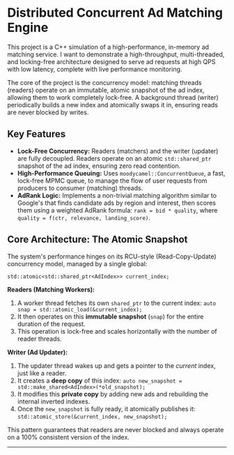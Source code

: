 # Distributed Concurrent Ad Matching Engine

This project is a C++ simulation of a high-performance, in-memory ad matching service. I want to demonstrate a high-throughput, multi-threaded, and locking-free architecture designed to serve ad requests at high QPS with low latency, complete with live performance monitoring.

The core of the project is the concurrency model: matching threads (readers) operate on an immutable, atomic snapshot of the ad index, allowing them to work completely lock-free. A background thread (writer) periodically builds a new index and atomically swaps it in, ensuring reads are never blocked by writes.

## Key Features 
* **Lock-Free Concurrency:** Readers (matchers) and the writer (updater) are fully decoupled. Readers operate on an atomic `std::shared_ptr` snapshot of the ad index, ensuring zero read contention.
* **High-Performance Queuing:** Uses `moodycamel::ConcurrentQueue`, a fast, lock-free MPMC queue, to manage the flow of user requests from producers to consumer (matching) threads.
* **AdRank Logic:** Implements a non-trivial matching algorithm similar to Google's that finds candidate ads by region and interest, then scores them using a weighted AdRank formula: `rank = bid * quality`, where `quality = f(ctr, relevance, landing_score)`.

## Core Architecture: The Atomic Snapshot

The system's performance hinges on its RCU-style (Read-Copy-Update) concurrency model, managed by a single global:

`std::atomic<std::shared_ptr<AdIndex>> current_index;`

**Readers (Matching Workers):**
1.  A worker thread fetches its own `shared_ptr` to the current index:
    `auto snap = std::atomic_load(&current_index);`
2.  It then operates on this **immutable snapshot** (`snap`) for the entire duration of the request.
3.  This operation is lock-free and scales horizontally with the number of reader threads.

**Writer (Ad Updater):**
1.  The updater thread wakes up and gets a pointer to the *current* index, just like a reader.
2.  It creates a **deep copy** of this index:
    `auto new_snapshot = std::make_shared<AdIndex>(*old_snapshot);`
3.  It modifies this **private copy** by adding new ads and rebuilding the internal inverted indexes.
4.  Once the `new_snapshot` is fully ready, it atomically publishes it:
    `std::atomic_store(&current_index, new_snapshot);`

This pattern guarantees that readers are never blocked and always operate on a 100% consistent version of the index.

---
